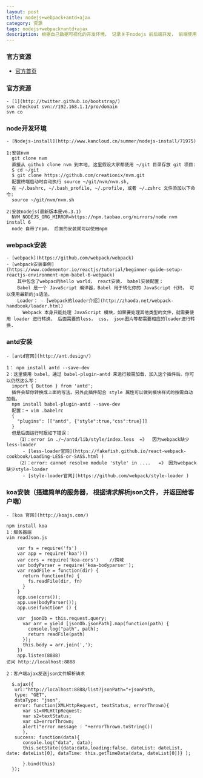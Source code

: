 ```yaml
---
layout: post
title: nodejs+webpack+antd+ajax
category: 资源
tags: nodejs+webpack+antd+ajax
description: 根据自己数据可视化的开发环境， 记录关于nodejs 前后端开发， 前端使用reactjs， 后端使用nodejs - koa， 数据交互使用ajax.
---
```



### 官方资源

- [官方首页](http://twitter.github.io/bootstrap/)

### 官方资源
    
    - [1](http://twitter.github.io/bootstrap/)
    svn checkout svn://192.168.1.1/pro/domain
    svn co

### node开发环境

    - [Nodejs-install](http://www.kancloud.cn/summer/nodejs-install/71975)
    
    1:安装nvm
      git clone nvm
      直接从 github clone nvm 到本地, 这里假设大家都使用 ~/git 目录存放 git 项目:
      $ cd ~/git
      $ git clone https://github.com/creationix/nvm.git
      配置终端启动时自动执行 source ~/git/nvm/nvm.sh,
      在 ~/.bashrc, ~/.bash_profile, ~/.profile, 或者 ~/.zshrc 文件添加以下命令:
      source ~/git/nvm/nvm.sh
    
    2:安装nodejs(最新版本是v6.3.1)
      NVM_NODEJS_ORG_MIRROR=https://npm.taobao.org/mirrors/node nvm install 6  
      node 自带了npm， 后面的安装就可以使用npm

### webpack安装

    - [webpack](https://github.com/webpack/webpack)
    - [webpack安装事例](https://www.codementor.io/reactjs/tutorial/beginner-guide-setup-reactjs-environment-npm-babel-6-webpack)
        其中包含了webpac的hello world， react安装， babel安装配置；
        Babel 是一个 JavaScript 编译器，Babel 用于转化你的 JavaScript 代码， 可以使用最新的js语法。
        Loader： - [webpack的loader介绍](http://zhaoda.net/webpack-handbook/loader.html)
          Webpack 本身只能处理 JavaScript 模块，如果要处理其他类型的文件，就需要使用 loader 进行转换， 后面需要的less， css， json图片等都需要相应的loader进行转换.
  


### antd安装

    - [antd官网](http://ant.design/)
    
    1： npm install antd --save-dev
    2：这里使用 babel，通过 babel-plugin-antd 来进行按需加载，加入这个插件后。你可以仍然这么写：
      import { Button } from 'antd';
      插件会帮你转换成上面的写法。另外此插件配合 style 属性可以做到模块样式的按需自动加载。
      npm install babel-plugin-antd --save-dev
      配置：➜ vim .babelrc 
      {
        "plugins": [["antd", {"style":true,"css":true}]]
      }
      但是后面运行时报如下错误：
        （1）：error in ./~/antd/lib/style/index.less  =》  因为webpack缺少less-loader                 
          - [less-loader官网](https://fakefish.github.io/react-webpack-cookbook/Loading-LESS-or-SASS.html ) 
        （2）：error: cannot resolve module 'style' in ....   =》 因为webpack缺少style-loader
          - [style-loader官网](https://github.com/webpack/style-loader )
 
### koa安装（搭建简单的服务器， 根据请求解析json文件， 并返回给客户端）

    - [koa 官网](http://koajs.com/)
    
    npm install koa
    1：服务器端
    vim readJson.js
    
        var fs = require('fs')
        var app = require('koa')()
        var cors = require('koa-cors')    //跨域
        var bodyParser = require('koa-bodyparser');
        var readFile = function(dir) {
          return function(fn) {
            fs.readFile(dir, fn)
          }
        }
        app.use(cors());
        app.use(bodyParser());
        app.use(function* () {
        
        var  jsonOb = this.request.query;
          var arr = yield [jsonOb.jsonPath].map(function(path) {
          	console.log("path", path);
            return readFile(path)
          });
          this.body = arr.join(',');
        })
        app.listen(8888)
    访问 http://localhost:8888 
    
    2：客户端ajax发送json文件解析请求
    
      $.ajax({
       url:"http://localhost:8888/list?jsonPath="+jsonPath,
       type: "GET",
       dataType: "json",
       error: function(XMLHttpRequest, textStatus, errorThrown){
          var s1=XMLHttpRequest;
          var s2=textStatus;
          var s3=errorThrown;
          alert("error message : "+errorThrown.toString())
          },
       success: function(data){
          console.log("data", data);
          this.setState({data:data,loading:false, dateList: dateList, date: dateList[0], dataTime: this.getTimeData(data, dateList[0])} );

          }.bind(this) 
      }); 
    
    



    










